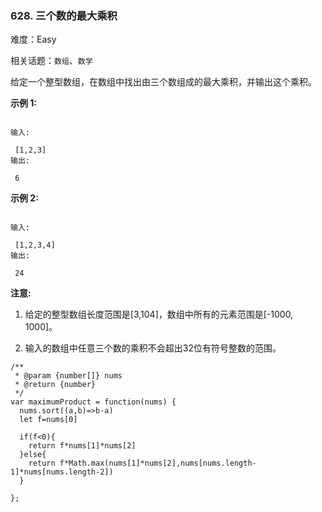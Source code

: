 ### 628. 三个数的最大乘积

难度：Easy

相关话题：`数组`、`数学`

给定一个整型数组，在数组中找出由三个数组成的最大乘积，并输出这个乘积。



**示例 1:** 



```

输入:

 [1,2,3]
输出:

 6
```


**示例 2:** 



```

输入:

 [1,2,3,4]
输出:

 24
```


**注意:** 




1. 给定的整型数组长度范围是[3,104]，数组中所有的元素范围是[-1000, 1000]。

2. 输入的数组中任意三个数的乘积不会超出32位有符号整数的范围。




```
/**
 * @param {number[]} nums
 * @return {number}
 */
var maximumProduct = function(nums) {
  nums.sort((a,b)=>b-a)
  let f=nums[0]
  
  if(f<0){
    return f*nums[1]*nums[2]
  }else{
    return f*Math.max(nums[1]*nums[2],nums[nums.length-1]*nums[nums.length-2])
  }
  
};
```

